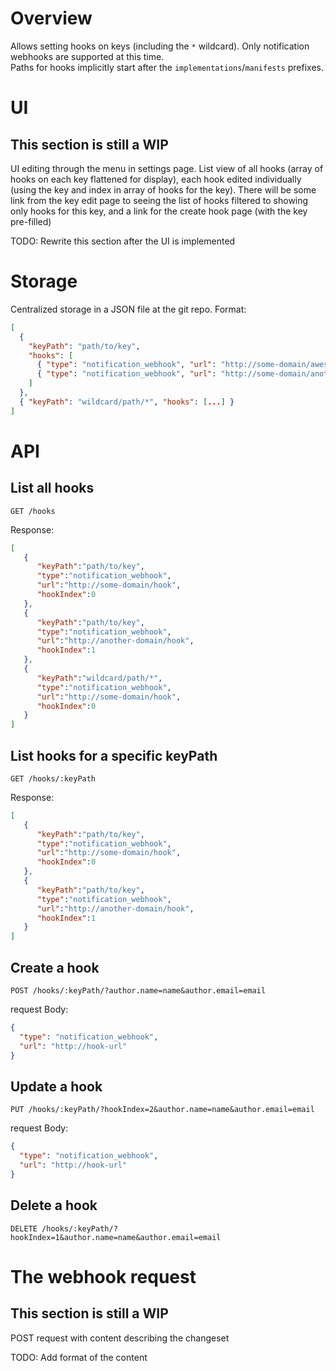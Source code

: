 # Overview

Allows setting hooks on keys (including the `*` wildcard). Only notification webhooks are supported at this time.  
Paths for hooks implicitly start after the `implementations`/`manifests` prefixes.

# UI

## This section is still a WIP

UI editing through the menu in settings page. List view of all hooks (array of hooks on each key flattened for display), each hook edited individually (using the key and index in array of hooks for the key).
There will be some link from the key edit page to seeing the list of hooks filtered to showing only hooks for this key, and a link for the create hook page (with the key pre-filled)

TODO: Rewrite this section after the UI is implemented

# Storage

Centralized storage in a JSON file at the git repo. Format:

```JSON
[
  {
    "keyPath": "path/to/key",
    "hooks": [
      { "type": "notification_webhook", "url": "http://some-domain/awesome_hook" },
      { "type": "notification_webhook", "url": "http://some-domain/another_awesome_hook" }
    ]
  },
  { "keyPath": "wildcard/path/*", "hooks": [...] }
]
```

# API

## List all hooks

`GET /hooks`

Response:

```JSON
[
   {
      "keyPath":"path/to/key",
      "type":"notification_webhook",
      "url":"http://some-domain/hook",
      "hookIndex":0
   },
   {
      "keyPath":"path/to/key",
      "type":"notification_webhook",
      "url":"http://another-domain/hook",
      "hookIndex":1
   },
   {
      "keyPath":"wildcard/path/*",
      "type":"notification_webhook",
      "url":"http://some-domain/hook",
      "hookIndex":0
   }
]
```

## List hooks for a specific keyPath

`GET /hooks/:keyPath`

Response:

```JSON
[
   {
      "keyPath":"path/to/key",
      "type":"notification_webhook",
      "url":"http://some-domain/hook",
      "hookIndex":0
   },
   {
      "keyPath":"path/to/key",
      "type":"notification_webhook",
      "url":"http://another-domain/hook",
      "hookIndex":1
   }
]
```

## Create a hook

`POST /hooks/:keyPath/?author.name=name&author.email=email`

request Body:

```JSON
{
  "type": "notification_webhook",
  "url": "http://hook-url"
}
```

## Update a hook

`PUT /hooks/:keyPath/?hookIndex=2&author.name=name&author.email=email`

request Body:

```JSON
{
  "type": "notification_webhook",
  "url": "http://hook-url"
}
```

## Delete a hook

`DELETE /hooks/:keyPath/?hookIndex=1&author.name=name&author.email=email`

# The webhook request

## This section is still a WIP

POST request with content describing the changeset

TODO: Add format of the content
